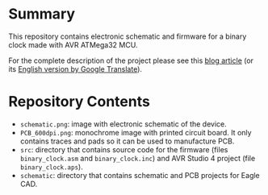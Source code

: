 # Summary
This repository contains electronic schematic and firmware for a binary clock made with AVR ATMega32 MCU.

For the complete description of the project please see this [blog article](http://null-b.blogspot.ca/2012/06/avr.html) (or its [English version by Google Translate](https://translate.google.com/translate?sl=ru&tl=en&js=y&prev=_t&hl=en&ie=UTF-8&u=http%3A%2F%2Fnull-b.blogspot.ca%2F2012%2F06%2Favr.html&edit-text=&act=url)).

# Repository Contents
- `schematic.png`: image with electronic schematic of the device.
- `PCB_600dpi.png`: monochrome image with printed circuit board. It only contains traces and pads so it can be used to manufacture PCB.
- `src`: directory that contains source code for the firmware (files `binary_clock.asm` and `binary_clock.inc`) and AVR Studio 4 project (file `binary_clock.aps`).
- `schematic`: directory that contains schematic and PCB projects for Eagle CAD.
